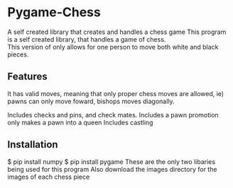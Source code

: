 # Pygame-Chess
A self created library that creates and handles a chess game
This program is a self created library, that handles a game of chess.  
This version of only allows for one person to move both white and black pieces. 
<br> 

## Features
It has valid moves, meaning that only proper chess moves are allowed, 
ie) pawns can only move foward, bishops moves diagonally.

Includes checks and pins, and check mates.
Includes a pawn promotion only makes a pawn into a queen
Includes castling 
<br>

## Installation
$ pip install numpy 
$ pip install pygame 
These are the only two libaries being used for this program
Also download the images directory for the images of each chess piece
